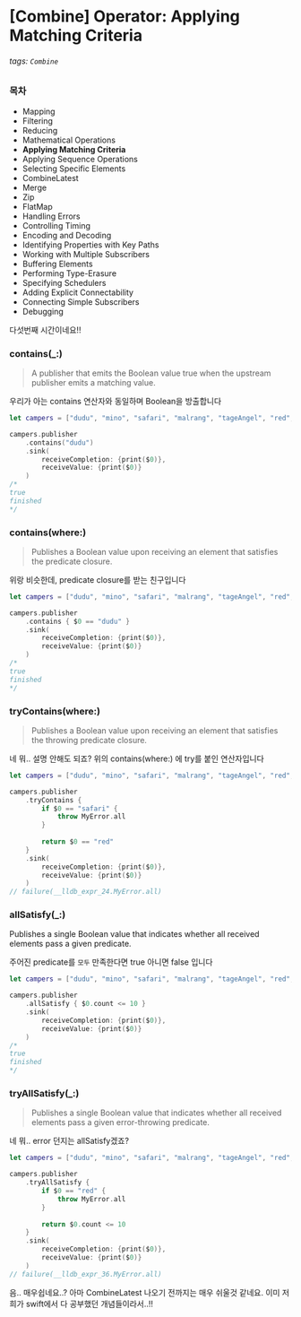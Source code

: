 # [Combine] Operator: Applying Matching Criteria

###### tags: `Combine`

### 목차

- Mapping
- Filtering
- Reducing
- Mathematical Operations
- **Applying Matching Criteria**
- Applying Sequence Operations
- Selecting Specific Elements
- CombineLatest
- Merge
- Zip
- FlatMap
- Handling Errors
- Controlling Timing
- Encoding and Decoding
- Identifying Properties with Key Paths
- Working with Multiple Subscribers
- Buffering Elements
- Performing Type-Erasure
- Specifying Schedulers
- Adding Explicit Connectability
- Connecting Simple Subscribers
- Debugging

다섯번째 시간이네요!!

### contains(_:)

> A publisher that emits the Boolean value true when the upstream publisher emits a matching value.

우리가 아는 contains 연산자와 동일하며 Boolean을 방출합니다

```swift
let campers = ["dudu", "mino", "safari", "malrang", "tageAngel", "red", "eddy"]

campers.publisher
    .contains("dudu")
    .sink(
        receiveCompletion: {print($0)},
        receiveValue: {print($0)}
    )
/*
true
finished
*/
```

### contains(where:)

> Publishes a Boolean value upon receiving an element that satisfies the predicate closure.

위랑 비슷한데, predicate closure를 받는 친구입니다

```swift
let campers = ["dudu", "mino", "safari", "malrang", "tageAngel", "red", "eddy"]

campers.publisher
    .contains { $0 == "dudu" }
    .sink(
        receiveCompletion: {print($0)},
        receiveValue: {print($0)}
    )
/*
true
finished
*/
```

### tryContains(where:)

> Publishes a Boolean value upon receiving an element that satisfies the throwing predicate closure.

네 뭐.. 설명 안해도 되죠?
위의 contains(where:) 에 try를 붙인 연산자입니다

```swift
let campers = ["dudu", "mino", "safari", "malrang", "tageAngel", "red", "eddy"]

campers.publisher
    .tryContains {
        if $0 == "safari" {
            throw MyError.all
        }
        
        return $0 == "red"
    }
    .sink(
        receiveCompletion: {print($0)},
        receiveValue: {print($0)}
    )
// failure(__lldb_expr_24.MyError.all)
```

### allSatisfy(_:)

Publishes a single Boolean value that indicates whether all received elements pass a given predicate.

주어진 predicate를 `모두` 만족한다면 true 아니면 false 입니다

```swift
let campers = ["dudu", "mino", "safari", "malrang", "tageAngel", "red", "eddy"]

campers.publisher
    .allSatisfy { $0.count <= 10 }
    .sink(
        receiveCompletion: {print($0)},
        receiveValue: {print($0)}
    )
/*
true
finished
*/
```

### tryAllSatisfy(_:)

> Publishes a single Boolean value that indicates whether all received elements pass a given error-throwing predicate.

네 뭐.. error 던지는 allSatisfy겠죠?

```swift
let campers = ["dudu", "mino", "safari", "malrang", "tageAngel", "red", "eddy"]

campers.publisher
    .tryAllSatisfy {
        if $0 == "red" {
            throw MyError.all
        }
        
        return $0.count <= 10
    }
    .sink(
        receiveCompletion: {print($0)},
        receiveValue: {print($0)}
    )
// failure(__lldb_expr_36.MyError.all)
```

음.. 매우쉽네요..?
아마 CombineLatest 나오기 전까지는 매우 쉬울것 같네요.
이미 저희가 swift에서 다 공부했던 개념들이라서..!!
